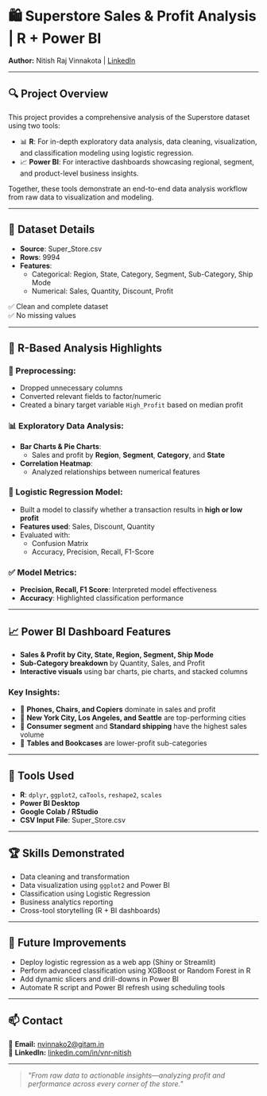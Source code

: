# 🛍️ Superstore Sales & Profit Analysis | R + Power BI  
**Author:** Nitish Raj Vinnakota | [LinkedIn](https://linkedin.com/in/vnr-nitish)

---

## 🔍 Project Overview

This project provides a comprehensive analysis of the Superstore dataset using two tools:

- 📊 **R**: For in-depth exploratory data analysis, data cleaning, visualization, and classification modeling using logistic regression.
- 📈 **Power BI**: For interactive dashboards showcasing regional, segment, and product-level business insights.

Together, these tools demonstrate an end-to-end data analysis workflow from raw data to visualization and modeling.

---

## 📁 Dataset Details

- **Source**: Super_Store.csv  
- **Rows**: 9994  
- **Features**:
  - Categorical: Region, State, Category, Segment, Sub-Category, Ship Mode
  - Numerical: Sales, Quantity, Discount, Profit

✅ Clean and complete dataset  
✅ No missing values  

---

## 🧠 R-Based Analysis Highlights

### 🧹 Preprocessing:
- Dropped unnecessary columns
- Converted relevant fields to factor/numeric
- Created a binary target variable `High_Profit` based on median profit

### 📊 Exploratory Data Analysis:
- **Bar Charts & Pie Charts**:
  - Sales and profit by **Region**, **Segment**, **Category**, and **State**
- **Correlation Heatmap**:
  - Analyzed relationships between numerical features

### 🔎 Logistic Regression Model:
- Built a model to classify whether a transaction results in **high or low profit**
- **Features used**: Sales, Discount, Quantity
- Evaluated with:
  - Confusion Matrix
  - Accuracy, Precision, Recall, F1-Score

### ✅ Model Metrics:
- **Precision, Recall, F1 Score**: Interpreted model effectiveness  
- **Accuracy**: Highlighted classification performance

---

## 📈 Power BI Dashboard Features

- **Sales & Profit by City, State, Region, Segment, Ship Mode**
- **Sub-Category breakdown** by Quantity, Sales, and Profit
- **Interactive visuals** using bar charts, pie charts, and stacked columns

### Key Insights:
- 🔹 **Phones, Chairs, and Copiers** dominate in sales and profit  
- 🔹 **New York City, Los Angeles, and Seattle** are top-performing cities  
- 🔹 **Consumer segment** and **Standard shipping** have the highest sales volume  
- 🔹 **Tables and Bookcases** are lower-profit sub-categories  

---

## 🧰 Tools Used

- **R**: `dplyr`, `ggplot2`, `caTools`, `reshape2`, `scales`
- **Power BI Desktop**
- **Google Colab / RStudio**
- **CSV Input File**: Super_Store.csv

---

## 🏆 Skills Demonstrated

- Data cleaning and transformation  
- Data visualization using `ggplot2` and Power BI  
- Classification using Logistic Regression  
- Business analytics reporting  
- Cross-tool storytelling (R + BI dashboards)

---

## 🚀 Future Improvements

- Deploy logistic regression as a web app (Shiny or Streamlit)  
- Perform advanced classification using XGBoost or Random Forest in R  
- Add dynamic slicers and drill-downs in Power BI  
- Automate R script and Power BI refresh using scheduling tools

---

## 📫 Contact

📧 **Email:** nvinnako2@gitam.in  
🔗 **LinkedIn:** [linkedin.com/in/vnr-nitish](https://linkedin.com/in/vnr-nitish)

---

> *"From raw data to actionable insights—analyzing profit and performance across every corner of the store."*
